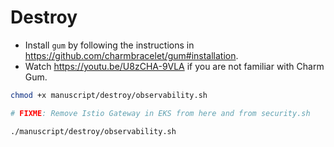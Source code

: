 # Destroy

* Install `gum` by following the instructions in https://github.com/charmbracelet/gum#installation.
* Watch https://youtu.be/U8zCHA-9VLA if you are not familiar with Charm Gum.

```bash
chmod +x manuscript/destroy/observability.sh

# FIXME: Remove Istio Gateway in EKS from here and from security.sh

./manuscript/destroy/observability.sh
```

